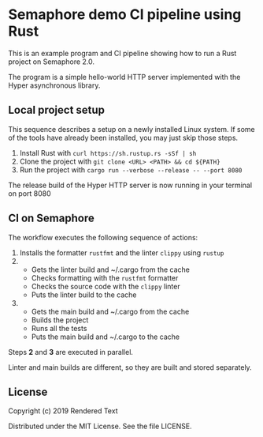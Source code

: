 # Semaphore demo CI pipeline using Rust

This is an example program and CI pipeline showing how to run a Rust project on Semaphore 2.0.

The program is a simple hello-world HTTP server implemented with the Hyper asynchronous library.

## Local project setup

This sequence describes a setup on a newly installed Linux system. If some of the tools have already been installed, you may just skip those steps.

1. Install Rust with `curl https://sh.rustup.rs -sSf | sh`
2. Clone the project with `git clone <URL> <PATH> && cd ${PATH}`
3. Run the project with `cargo run --verbose --release -- --port 8080`

The release build of the Hyper HTTP server is now running in your terminal on port 8080

## CI on Semaphore

The workflow executes the following sequence of actions:
1. Installs the formatter `rustfmt` and the linter `clippy` using `rustup`
2. * Gets the linter build and ~/.cargo from the cache
   * Checks formatting with the `rustfmt` formatter
   * Checks the source code with the `clippy` linter
   * Puts the linter build to the cache
3. * Gets the main build and ~/.cargo from the cache
   * Builds the project
   * Runs all the tests
   * Puts the main build and ~/.cargo to the cache

Steps **2** and **3** are executed in parallel.

Linter and main builds are different, so they are built and stored separately.

## License

Copyright (c) 2019 Rendered Text

Distributed under the MIT License. See the file LICENSE.
